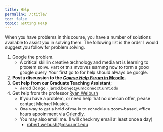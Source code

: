 ```yaml
---
title: Help
permalink: /:title/
toc: false
topic: Getting Help
---
```



When you have problems in this course, you have a number of solutions available to assist you in solving them. The following list is the order I would suggest you follow for problem solving.

1. Google the problem.
    - A critical skill in creative technology and media art is learning to problem solve. Part of this involves learning how to form a good google query. Your first go to for help should always be google.
2. **Post a discussion to the [_Course Help Forum_ in Moodle](https://moodle.umt.edu/mod/hsuforum/view.php?id=1951688).**
3. **Get help from our Graduate Teaching Assistant**;
    - [Jared Benge -  jared.benge@umconnect.umt.edu](mailto:jared.benge@umconnect.umt.edu?subject=245%20Question)
4. Get help from the professor [Ryan Weibush]({{site.baseurl}}/instructors/)
    - If you have a problem, or need help that no one can offer, please contact Michael Musick.
    - One way to get a hold of me is to schedule a zoom-based, office hours appointment via [Calendly]({{site.baseurl}}/instructors/#Office-Hours).
    - You may also email me. (I will check my email at least once a day)
        - [robert.weibush@mso.umt.edu](mailto:robert.weibush@mso.umt.edu?subject=245%20Question)

